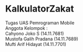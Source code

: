 # KalkulatorZakat
Tugas UAS Pemrograman Mobile <br>
Anggota Kelompok : <br>
Cahyono Joko S        (14.11.7681) <br>
Mustofa Galih Pradana (14.11.7689) <br>
Mufti Arif Hidayat    (14.11.7701)

